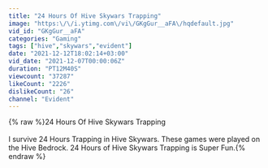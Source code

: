 ```yaml
---
title: "24 Hours Of Hive Skywars Trapping"
image: "https:\/\/i.ytimg.com\/vi\/GKgGur__aFA\/hqdefault.jpg"
vid_id: "GKgGur__aFA"
categories: "Gaming"
tags: ["hive","skywars","evident"]
date: "2021-12-12T18:02:14+03:00"
vid_date: "2021-12-07T00:00:06Z"
duration: "PT12M40S"
viewcount: "37287"
likeCount: "2226"
dislikeCount: "26"
channel: "Evident"
---
```

{% raw %}24 Hours Of Hive Skywars Trapping<br /><br />I survive 24 Hours Trapping in Hive Skywars. These games were played on the Hive Bedrock. 24 Hours of Hive Skywars Trapping is Super Fun.{% endraw %}
